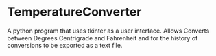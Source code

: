 # TemperatureConverter
A python program that uses tkinter as a user interface.
Allows Converts between Degrees Centrigrade and Fahrenheit and for the history of conversions to be exported as a text file.
